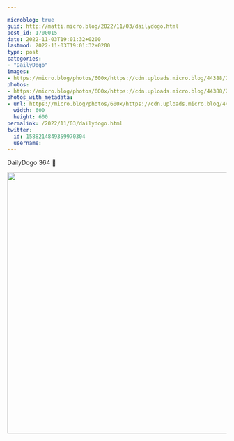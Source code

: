 ```yaml
---

microblog: true
guid: http://matti.micro.blog/2022/11/03/dailydogo.html
post_id: 1700015
date: 2022-11-03T19:01:32+0200
lastmod: 2022-11-03T19:01:32+0200
type: post
categories:
- "DailyDogo"
images:
- https://micro.blog/photos/600x/https://cdn.uploads.micro.blog/44388/2022/6fcbd402a2.jpg
photos:
- https://micro.blog/photos/600x/https://cdn.uploads.micro.blog/44388/2022/6fcbd402a2.jpg
photos_with_metadata:
- url: https://micro.blog/photos/600x/https://cdn.uploads.micro.blog/44388/2022/6fcbd402a2.jpg
  width: 600
  height: 600
permalink: /2022/11/03/dailydogo.html
twitter:
  id: 1588214849359970304
  username:
---
```

DailyDogo 364 🐶

<img src="/media/uploads/2022/6fcbd402a2.jpg" width="600" height="600" alt="" />
